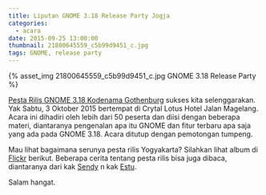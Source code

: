```yaml
---
title: Liputan GNOME 3.18 Release Party Jogja
categories:
  - acara
date: 2015-09-25 13:00:00
thumbnail: 21800645559_c5b99d9451_c.jpg
tags: GNOME, release party
---
```


{% asset_img 21800645559_c5b99d9451_c.jpg GNOME 3.18 Release Party %}

[Pesta Rilis GNOME 3.18 Kodenama Gothenburg](https://wiki.gnome.org/Events/ReleaseParties/ThreePointEighteen/Yogyakarta) sukses kita selenggarakan. Yak Sabtu, 3 Oktober 2015 bertempat di Crytal Lotus Hotel Jalan Magelang. Acara ini dihadiri oleh lebih dari 50 peserta dan diisi dengan beberapa materi, diantaranya pengenalan apa itu GNOME dan fitur terbaru apa saja yang ada pada GNOME 3.18. Acara ditutup dengan pemotongan tumpeng.

Mau lihat bagaimana serunya pesta rilis Yogyakarta? Silahkan lihat album di [Flickr](https://www.flickr.com/photos/vanmalay/albums/72157659541305275) berikut. Beberapa cerita tentang pesta rilis bisa juga dibaca, diantaranya dari kak [Sendy](http://sendy.pw/post/jogja-gnome-3-18-release-party.html) n kak [Estu](https://tuanpembual.wordpress.com/2015/10/09/gnome-3-18-release-party-jogja/).

Salam hangat.